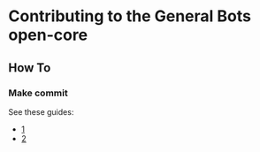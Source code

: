 # Contributing to the General Bots open-core

## How To

### Make commit

See these guides:

* [1](https://seesparkbox.com/foundry/semantic_commit_messages)
* [2](http://karma-runner.github.io/0.10/dev/git-commit-msg.html)
